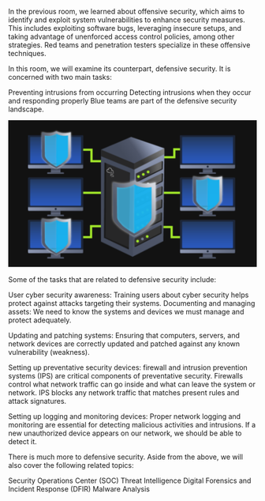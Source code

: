In the previous room, we learned about offensive security, which aims to identify and exploit system vulnerabilities to enhance security measures. This includes exploiting software bugs, leveraging insecure setups, and taking advantage of unenforced access control policies, among other strategies. Red teams and penetration testers specialize in these offensive techniques.

In this room, we will examine its counterpart, defensive security. It is concerned with two main tasks:

Preventing intrusions from occurring
Detecting intrusions when they occur and responding properly
Blue teams are part of the defensive security landscape.

![Screenshot](../../images/image.png)

Some of the tasks that are related to defensive security include:

User cyber security awareness: Training users about cyber security helps protect against attacks targeting their systems.
Documenting and managing assets: We need to know the systems and devices we must manage and protect adequately.

Updating and patching systems: Ensuring that computers, servers, and network devices are correctly updated and patched against any known vulnerability (weakness).

Setting up preventative security devices: firewall and intrusion prevention systems (IPS) are critical components of preventative security. Firewalls control what network traffic can go inside and what can leave the system or network. IPS blocks any network traffic that matches present rules and attack signatures.

Setting up logging and monitoring devices: Proper network logging and monitoring are essential for detecting malicious activities and intrusions. If a new unauthorized device appears on our network, we should be able to detect it.

There is much more to defensive security. Aside from the above, we will also cover the following related topics:

Security Operations Center (SOC)
Threat Intelligence
Digital Forensics and Incident Response (DFIR)
Malware Analysis
